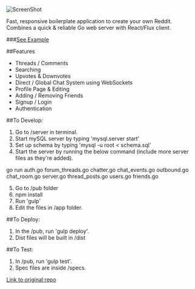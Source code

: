 ![ScreenShot](http://i.imgur.com/fMIcLAc.png)

Fast, responsive boilerplate application to create your own Reddit.
Combines a quick & reliable Go web server with React/Flux client.

###[See Example](http://54.69.153.183:8080/)

##Features
* Threads / Comments
* Searching
* Upvotes & Downvotes
* Direct / Global Chat System using WebSockets
* Profile Page & Editing
* Adding / Removing Friends
* Signup / Login
* Authentication

##To Develop:

1. Go to /server in terminal.
2. Start mySQL server by typing 'mysql.server start'
3. Set up schema by typing 'mysql -u root < schema.sql'
4. Start the server by running the below command (include more server files as they're added).

  go run auth.go forum_threads.go chatter.go chat_events.go outbound.go chat_room.go server.go thread_posts.go users.go friends.go

5. Go to /pub folder
6. npm install
7. Run 'gulp'
8. Edit the files in /app folder.


##To Deploy:

1. In the /pub, run 'gulp deploy'.
2. Dist files will be built in /dist


##To Test:

1. In /pub, run 'gulp test'.
2. Spec files are inside /specs.


[Link to original repo](https://github.com/mikemsrk/go-flux)
